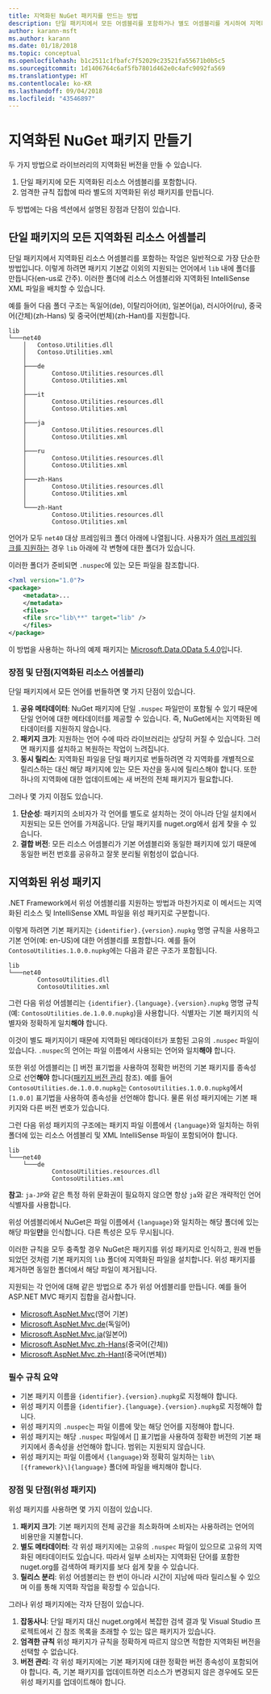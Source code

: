```yaml
---
title: 지역화된 NuGet 패키지를 만드는 방법
description: 단일 패키지에서 모든 어셈블리를 포함하거나 별도 어셈블리를 게시하여 지역화된 NuGet 패키지를 만드는 두 가지 방법에 대한 자세한 내용입니다.
author: karann-msft
ms.author: karann
ms.date: 01/18/2018
ms.topic: conceptual
ms.openlocfilehash: b1c2511c1fbafc7f52029c23521fa55671b0b5c5
ms.sourcegitcommit: 1d1406764c6af5fb7801d462e0c4afc9092fa569
ms.translationtype: HT
ms.contentlocale: ko-KR
ms.lasthandoff: 09/04/2018
ms.locfileid: "43546897"
---
```

# <a name="creating-localized-nuget-packages"></a>지역화된 NuGet 패키지 만들기

두 가지 방법으로 라이브러리의 지역화된 버전을 만들 수 있습니다.

1. 단일 패키지에 모든 지역화된 리소스 어셈블리를 포함합니다.
1. 엄격한 규칙 집합에 따라 별도의 지역화된 위성 패키지를 만듭니다.

두 방법에는 다음 섹션에서 설명된 장점과 단점이 있습니다.

## <a name="localized-resource-assemblies-in-a-single-package"></a>단일 패키지의 모든 지역화된 리소스 어셈블리

단일 패키지에서 지역화된 리소스 어셈블리를 포함하는 작업은 일반적으로 가장 단순한 방법입니다. 이렇게 하려면 패키지 기본값 이외의 지원되는 언어에서 `lib` 내에 폴더를 만듭니다(en-us로 간주). 이러한 폴더에 리소스 어셈블리와 지역화된 IntelliSense XML 파일을 배치할 수 있습니다.

예를 들어 다음 폴더 구조는 독일어(de), 이탈리아어(it), 일본어(ja), 러시아어(ru), 중국어(간체)(zh-Hans) 및 중국어(번체)(zh-Hant)를 지원합니다.

    lib
    └───net40
        │   Contoso.Utilities.dll
        │   Contoso.Utilities.xml
        │
        ├───de
        │       Contoso.Utilities.resources.dll
        │       Contoso.Utilities.xml
        │
        ├───it
        │       Contoso.Utilities.resources.dll
        │       Contoso.Utilities.xml
        │
        ├───ja
        │       Contoso.Utilities.resources.dll
        │       Contoso.Utilities.xml
        │
        ├───ru
        │       Contoso.Utilities.resources.dll
        │       Contoso.Utilities.xml
        │
        ├───zh-Hans
        │       Contoso.Utilities.resources.dll
        │       Contoso.Utilities.xml
        │
        └───zh-Hant
                Contoso.Utilities.resources.dll
                Contoso.Utilities.xml

언어가 모두 `net40` 대상 프레임워크 폴더 아래에 나열됩니다. 사용자가 [여러 프레임워크를 지원하는](../create-packages/supporting-multiple-target-frameworks.md) 경우 `lib` 아래에 각 변형에 대한 폴더가 있습니다.

이러한 폴더가 준비되면 `.nuspec`에 있는 모든 파일을 참조합니다.

```xml
<?xml version="1.0"?>
<package>
    <metadata>...
    </metadata>
    <files>
    <file src="lib\**" target="lib" />
    </files>
</package>
```

이 방법을 사용하는 하나의 예제 패키지는 [Microsoft.Data.OData 5.4.0](http://nuget.org/packages/Microsoft.Data.OData/5.4.0)입니다.

### <a name="advantages-and-disadvantages-localized-resource-assemblies"></a>장점 및 단점(지역화된 리소스 어셈블리)

단일 패키지에서 모든 언어를 번들하면 몇 가지 단점이 있습니다.

1. **공유 메타데이터**: NuGet 패키지에 단일 `.nuspec` 파일만이 포함될 수 있기 때문에 단일 언어에 대한 메타데이터를 제공할 수 있습니다. 즉, NuGet에서는 지역화된 메타데이터를 지원하지 않습니다.
1. **패키지 크기**: 지원하는 언어 수에 따라 라이브러리는 상당히 커질 수 있습니다. 그러면 패키지를 설치하고 복원하는 작업이 느려집니다.
1. **동시 릴리스**: 지역화된 파일을 단일 패키지로 번들하려면 각 지역화를 개별적으로 릴리스하는 대신 해당 패키지에 있는 모든 자산을 동시에 릴리스해야 합니다. 또한 하나의 지역화에 대한 업데이트에는 새 버전의 전체 패키지가 필요합니다.

그러나 몇 가지 이점도 있습니다.

1. **단순성**: 패키지의 소비자가 각 언어를 별도로 설치하는 것이 아니라 단일 설치에서 지원되는 모든 언어를 가져옵니다. 단일 패키지를 nuget.org에서 쉽게 찾을 수 있습니다.
1. **결합 버전**: 모든 리소스 어셈블리가 기본 어셈블리와 동일한 패키지에 있기 때문에 동일한 버전 번호를 공유하고 잘못 분리될 위험성이 없습니다.

## <a name="localized-satellite-packages"></a>지역화된 위성 패키지

.NET Framework에서 위성 어셈블리를 지원하는 방법과 마찬가지로 이 메서드는 지역화된 리소스 및 IntelliSense XML 파일을 위성 패키지로 구분합니다.

이렇게 하려면 기본 패키지는 `{identifier}.{version}.nupkg` 명명 규칙을 사용하고 기본 언어(예: en-US)에 대한 어셈블리를 포함합니다. 예를 들어 `ContosoUtilities.1.0.0.nupkg`에는 다음과 같은 구조가 포함됩니다.

    lib
    └───net40
            ContosoUtilities.dll
            ContosoUtilities.xml

그런 다음 위성 어셈블리는 `{identifier}.{language}.{version}.nupkg` 명명 규칙(예: `ContosoUtilities.de.1.0.0.nupkg`)을 사용합니다. 식별자는 기본 패키지의 식별자와 정확하게 일치**해야** 합니다.

이것이 별도 패키지이기 때문에 지역화된 메타데이터가 포함된 고유의 `.nuspec` 파일이 있습니다. `.nuspec`의 언어는 파일 이름에서 사용되는 언어와 일치**해야** 합니다.

또한 위성 어셈블리는 [] 버전 표기법을 사용하여 정확한 버전의 기본 패키지를 종속성으로 선언**해야** 합니다([패키지 버전 관리](../reference/package-versioning.md) 참조). 예를 들어 `ContosoUtilities.de.1.0.0.nupkg`는 `ContosoUtilities.1.0.0.nupkg`에서 `[1.0.0]` 표기법을 사용하여 종속성을 선언해야 합니다. 물론 위성 패키지에는 기본 패키지와 다른 버전 번호가 있습니다.

그런 다음 위성 패키지의 구조에는 패키지 파일 이름에서 `{language}`와 일치하는 하위 폴더에 있는 리소스 어셈블리 및 XML IntelliSense 파일이 포함되어야 합니다.

    lib
    └───net40
        └───de
                ContosoUtilities.resources.dll
                ContosoUtilities.xml

**참고**: `ja-JP`와 같은 특정 하위 문화권이 필요하지 않으면 항상 `ja`와 같은 개략적인 언어 식별자를 사용합니다.

위성 어셈블리에서 NuGet은 파일 이름에서 `{language}`와 일치하는 해당 폴더에 있는 해당 파일**만**을 인식합니다. 다른 특성은 모두 무시됩니다.

이러한 규칙을 모두 충족할 경우 NuGet은 패키지를 위성 패키지로 인식하고, 원래 번들되었던 것처럼 기본 패키지의 `lib` 폴더에 지역화된 파일을 설치합니다. 위성 패키지를 제거하면 동일한 폴더에서 해당 파일이 제거됩니다.

지원되는 각 언어에 대해 같은 방법으로 추가 위성 어셈블리를 만듭니다. 예를 들어 ASP.NET MVC 패키지 집합을 검사합니다.

- [Microsoft.AspNet.Mvc](http://nuget.org/packages/Microsoft.AspNet.Mvc)(영어 기본)
- [Microsoft.AspNet.Mvc.de](http://nuget.org/packages/Microsoft.AspNet.Mvc.de)(독일어)
- [Microsoft.AspNet.Mvc.ja](http://nuget.org/packages/Microsoft.AspNet.Mvc.ja)(일본어)
- [Microsoft.AspNet.Mvc.zh-Hans](http://nuget.org/packages/Microsoft.AspNet.Mvc.zh-Hans)(중국어(간체))
- [Microsoft.AspNet.Mvc.zh-Hant](http://nuget.org/packages/Microsoft.AspNet.Mvc.zh-Hant)(중국어(번체))

### <a name="summary-of-required-conventions"></a>필수 규칙 요약

- 기본 패키지 이름을 `{identifier}.{version}.nupkg`로 지정해야 합니다.
- 위성 패키지 이름을 `{identifier}.{language}.{version}.nupkg`로 지정해야 합니다.
- 위성 패키지의 `.nuspec`는 파일 이름에 맞는 해당 언어를 지정해야 합니다.
- 위성 패키지는 해당 `.nuspec` 파일에서 [] 표기법을 사용하여 정확한 버전의 기본 패키지에서 종속성을 선언해야 합니다. 범위는 지원되지 않습니다.
- 위성 패키지는 파일 이름에서 `{language}`와 정확히 일치하는 `lib\[{framework}\]{language}` 폴더에 파일을 배치해야 합니다.

### <a name="advantages-and-disadvantages-satellite-packages"></a>장점 및 단점(위성 패키지)

위성 패키지를 사용하면 몇 가지 이점이 있습니다.

1. **패키지 크기**: 기본 패키지의 전체 공간을 최소화하며 소비자는 사용하려는 언어의 비용만을 지불합니다.
1. **별도 메타데이터**: 각 위성 패키지에는 고유의 `.nuspec` 파일이 있으므로 고유의 지역화된 메타데이터도 있습니다. 따라서 일부 소비자는 지역화된 단어를 포함한 nuget.org를 검색하여 패키지를 보다 쉽게 찾을 수 있습니다.
1. **릴리스 분리**: 위성 어셈블리는 한 번이 아니라 시간이 지남에 따라 릴리스될 수 있으며 이를 통해 지역화 작업을 확장할 수 있습니다.

그러나 위성 패키지에는 각자 단점이 있습니다.

1. **잡동사니**: 단일 패키지 대신 nuget.org에서 복잡한 검색 결과 및 Visual Studio 프로젝트에서 긴 참조 목록을 초래할 수 있는 많은 패키지가 있습니다.
1. **엄격한 규칙** 위성 패키지가 규칙을 정확하게 따르지 않으면 적합한 지역화된 버전을 선택할 수 없습니다.
1. **버전 관리**: 각 위성 패키지에는 기본 패키지에 대한 정확한 버전 종속성이 포함되어야 합니다. 즉, 기본 패키지를 업데이트하면 리소스가 변경되지 않은 경우에도 모든 위성 패키지를 업데이트해야 합니다.
